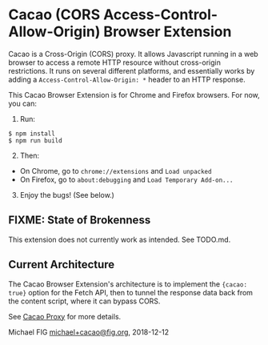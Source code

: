 # Cacao (CORS Access-Control-Allow-Origin) Browser Extension

Cacao is a Cross-Origin (CORS) proxy.  It allows Javascript running in a web browser to access a remote HTTP resource without cross-origin restrictions.  It runs on several different platforms, and essentially works by adding a `Access-Control-Allow-Origin: *` header to an HTTP response.

This Cacao Browser Extension is for Chrome and Firefox browsers.  For now, you can:

1. Run:
```
$ npm install
$ npm run build
```

2. Then:
- On Chrome, go to `chrome://extensions` and `Load unpacked`
- On Firefox, go to `about:debugging` and `Load Temporary Add-on...`

3. Enjoy the bugs!  (See below.)

## FIXME: State of Brokenness

This extension does not currently work as intended.  See TODO.md.

## Current Architecture

The Cacao Browser Extension's architecture is to implement the `{cacao: true}` option for the Fetch API, then to tunnel the response data back from the content script, where it can bypass CORS.

See [Cacao Proxy](https://github.com/michaelfig/cacao) for more details.

Michael FIG <michael+cacao@fig.org>, 2018-12-12

